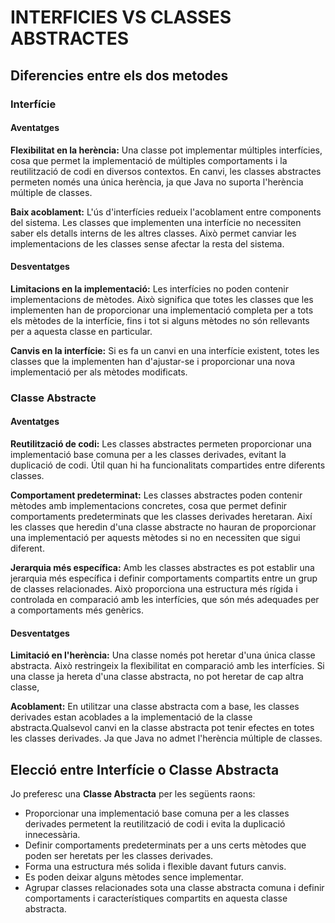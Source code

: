 # INTERFICIES VS CLASSES ABSTRACTES

## Diferencies entre els dos metodes

### Interfície
#### Aventatges
**Flexibilitat en la herència:** Una classe pot implementar múltiples interfícies, cosa que permet la implementació de múltiples comportaments i la reutilització de codi en diversos contextos. En canvi, les classes abstractes permeten només una única herència, ja que Java no suporta l'herència múltiple de classes.

**Baix acoblament:** L'ús d'interfícies redueix l'acoblament entre components del sistema. Les classes que implementen una interfície no necessiten saber els detalls interns de les altres classes. Això permet canviar les implementacions de les classes sense afectar la resta del sistema.

#### Desventatges
**Limitacions en la implementació:** Les interfícies no poden contenir implementacions de mètodes. Això significa que totes les classes que les implementen han de proporcionar una implementació completa per a tots els mètodes de la interfície, fins i tot si alguns mètodes no són rellevants per a aquesta classe en particular.

**Canvis en la interfície:** Si es fa un canvi en una interfície existent, totes les classes que la implementen han d'ajustar-se i proporcionar una nova implementació per als mètodes modificats.

### Classe Abstracte
#### Aventatges
**Reutilització de codi:** Les classes abstractes permeten proporcionar una implementació base comuna per a les classes derivades, evitant la duplicació de codi. Útil quan hi ha funcionalitats compartides entre diferents classes.

**Comportament predeterminat:** Les classes abstractes poden contenir mètodes amb implementacions concretes, cosa que permet definir comportaments predeterminats que les classes derivades heretaran. Així les classes que heredin d'una classe abstracte no hauran de proporcionar una implementació per aquests mètodes si no en necessiten que sigui diferent.

**Jerarquia més específica:** Amb les classes abstractes es pot establir una jerarquia més específica i definir comportaments compartits entre un grup de classes relacionades. Això proporciona una estructura més rígida i controlada en comparació amb les interfícies, que són més adequades per a comportaments més genèrics.

#### Desventatges
**Limitació en l'herència:** Una classe només pot heretar d'una única classe abstracta. Això restringeix la flexibilitat en comparació amb les interfícies. Si una classe ja hereta d'una classe abstracta, no pot heretar de cap altra classe,

**Acoblament:** En utilitzar una classe abstracta com a base, les classes derivades estan acoblades a la implementació de la classe abstracta.Qualsevol canvi en la classe abstracta pot tenir efectes en totes les classes derivades. Ja que Java no admet l'herència múltiple de classes.

## Elecció entre Interfície o Classe Abstracta
Jo preferesc una **Classe Abstracta** per les següents raons:
- Proporcionar una implementació base comuna per a les classes derivades permetent la reutilització de codi i evita la duplicació innecessària.
- Definir comportaments predeterminats per a uns certs mètodes que poden ser heretats per les classes derivades.
- Forma una estructura més solida i flexible davant futurs canvis.
- Es poden deixar alguns mètodes sence implementar.
- Agrupar classes relacionades sota una classe abstracta comuna i definir comportaments i característiques compartits en aquesta classe abstracta.